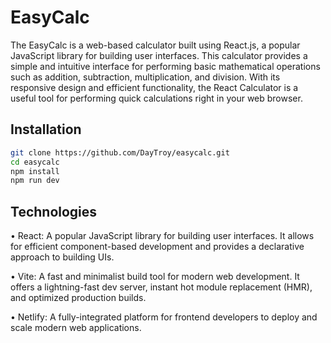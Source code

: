 # EasyCalc
The EasyCalc is a web-based calculator built using React.js, a popular JavaScript library for building user interfaces. This calculator provides a simple and intuitive interface for performing basic mathematical operations such as addition, subtraction, multiplication, and division. With its responsive design and efficient functionality, the React Calculator is a useful tool for performing quick calculations right in your web browser.

## Installation

```bash
git clone https://github.com/DayTroy/easycalc.git
cd easycalc
npm install
npm run dev
```

## Technologies

• React: A popular JavaScript library for building user interfaces. It allows for efficient component-based development and provides a declarative approach to building UIs.

• Vite: A fast and minimalist build tool for modern web development. It offers a lightning-fast dev server, instant hot module replacement (HMR), and optimized production builds.

• Netlify: A fully-integrated platform for frontend developers to deploy and scale modern web applications.
